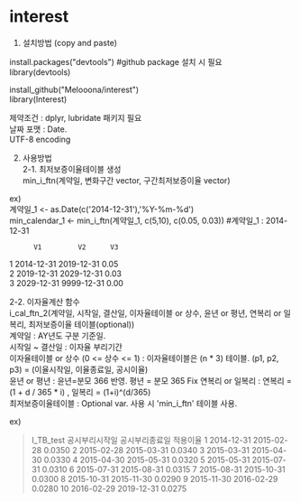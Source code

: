 # interest


1. 설치방법 (copy and paste)

install.packages("devtools") #github package 설치 시 필요  
library(devtools)
 
install_github("Melooona/interest")   
library(Interest)  
  
제약조건 :  dplyr, lubridate 패키지 필요  
날짜 포맷 : Date.  
UTF-8 encoding  


2. 사용방법  
2-1. 최저보증이율테이블 생성  
min_i_ftn(계약일, 변화구간 vector, 구간최저보증이율 vector)  

ex)  
계약일_1 <- as.Date(c('2014-12-31'),'%Y-%m-%d')  
min_calendar_1 <- min_i_ftn(계약일_1, c(5,10), c(0.05, 0.03))  #계약일_1 : 2014-12-31

          V1         V2      V3  
1 2014-12-31   2019-12-31   0.05  
2 2019-12-31   2029-12-31   0.03  
3 2029-12-31   9999-12-31   0.00  



2-2. 이자율계산 함수  
i_cal_ftn_2(계약일, 시작일, 결산일, 이자율테이블 or 상수, 윤년 or 평년, 연복리 or 일복리, 최저보증이율 테이블(optional))  
  계약일 : AY년도 구분 기준일.  
  시작일 ~ 결산일 :  이자율 부리기간  
  이자율테이블 or 상수 (0 <= 상수 <= 1) : 이자율테이블은 (n * 3) 테이블. (p1, p2, p3) = (이율시작일, 이율종료일, 공시이율)  
  윤년 or 평년 : 윤년=분모 366 반영. 평년 = 분모 365 Fix
  연복리 or 일복리 : 연복리 = (1 + d / 365 * i) ,  일복리 = (1+i)^(d/365)  
  최저보증이율테이블 : Optional var. 사용 시 'min_i_ftn' 테이블 사용.

ex)
> I_TB_test
   공시부리시작일 공시부리종료일 적용이율
1      2014-12-31     2015-02-28   0.0350
2      2015-02-28     2015-03-31   0.0340
3      2015-03-31     2015-04-30   0.0330
4      2015-04-30     2015-05-31   0.0320
5      2015-05-31     2015-07-31   0.0310
6      2015-07-31     2015-08-31   0.0315
7      2015-08-31     2015-10-31   0.0300
8      2015-10-31     2015-11-30   0.0290
9      2015-11-30     2016-02-29   0.0280
10     2016-02-29     2019-12-31   0.0275



